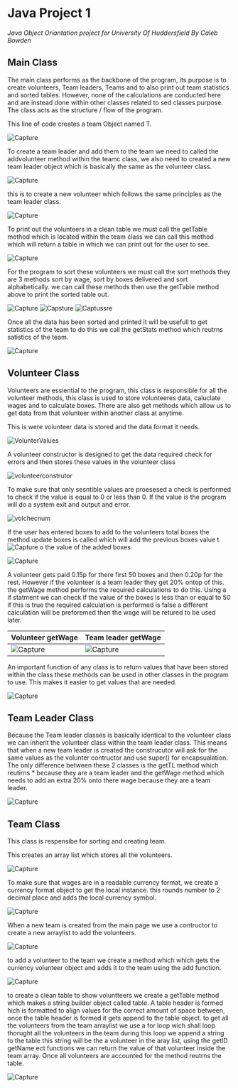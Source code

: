 # Java Project 1
*Java Object Oriantation project for University Of Huddersfield By Caleb Bowden*

## Main Class
The main class performs as the backbone of the program, its purpose is to create volunteers, Team leaders, Teams and to also print out team statistics and sorted tables. However, none of the calculations are conducted here and are instead done within other classes related to sed classes purpose. The class acts as the structure / flow of the program.

This line of code creates a team Object named T.

![Capture](https://user-images.githubusercontent.com/100306913/160282515-fa115311-89ce-4365-92d0-03695536b57e.PNG)

To create a team leader and add them to the team we need to called the addvolunteer method within the teamc class, we also need to created a new team leader object which is basically the same as the volunteer class. 

![Capture](https://user-images.githubusercontent.com/100306913/160282621-728c0a36-71ea-4d3d-9c96-7c8219a874f8.PNG)

this is to create a new volunteer which follows the same principles as the team leader class.

![Capture](https://user-images.githubusercontent.com/100306913/160282822-77a83a4b-11c5-4c73-9132-8da1ee881d61.PNG)

To print out the volunteers in a clean table we must call the getTable method which is located within the team class we can call this method which will return a table in which we can print out for the user to see.

![Capture](https://user-images.githubusercontent.com/100306913/160282916-a2969445-595c-40bf-a178-20ded9c8d4e4.PNG)

For the program to sort these volunteers we must call the sort methods they are 3 methods sort by wage, sort by boxes delivered and sort alphabetically. we can call these methods then use the getTable method above to print the sorted table out.

![Capture](https://user-images.githubusercontent.com/100306913/160283020-af2a437f-6422-4d64-8590-01e53ec1298f.PNG)
![Capsture](https://user-images.githubusercontent.com/100306913/160283021-439f1de5-08f2-475a-93c7-8bbd3a19a1e6.PNG)
![Captussre](https://user-images.githubusercontent.com/100306913/160283022-3f305cf5-38b4-4ac5-b32d-4d4a876a8e55.PNG)

Once all the data has been sorted and printed it will be usefull to get statistics of the team to do this we call the getStats method which reutrns satistics of the team.

![Capture](https://user-images.githubusercontent.com/100306913/160283368-9c761d46-c70e-471a-ab98-74c6a10e06c2.PNG)

## Volunteer Class
Volunteers are essiential to the program, this class is responsible for all the volunteer methods, this class is used to store volunteeres data, caluclate wages and to calculate boxes. There are also get methods which allow us to get data from that volunteer within another class at anytime.

This is were volunteer data is stored and the data format it needs.

![VolunterValues](https://user-images.githubusercontent.com/100306913/160255615-10eb4bfd-988d-4ecf-a9d5-b3b010030c27.png)


A volunteer constructor is designed to get the data required check for errors and then stores these values in the volunteer class

![volunteerconstrutor](https://user-images.githubusercontent.com/100306913/160255773-978fdd1d-0716-4e12-afb7-31fc9746dc86.png)

To make sure that only sesntible values are proesesed a check is performed to check if the value is equal to 0 or less than 0. If the value is the program will do a system exit and output and error.

![volchecnum](https://user-images.githubusercontent.com/100306913/160256545-9cd58132-42fb-4922-ad1f-021ae8bb1001.png)

If the user has entered boxes to add to the volunteers total boxes the method update boxes is called which will add the previous boxes value t![Capture](https://user-images.githubusercontent.com/100306913/160283330-131ae86f-daef-4bd7-bcda-3a9f4a51fba0.PNG)
o the value of the added boxes.

![Capture](https://user-images.githubusercontent.com/100306913/160256665-302de961-1e5b-408d-8dba-735068d8f921.PNG)

A volunteer gets paid 0.15p for there first 50 boxes and then 0.20p for the rest. However if the volunteer is a team leader they get 20% ontop of this. the getWage method performs the required calculations to do this. Using a if statment we can check if the value of the boxes is less than or equal to 50 if this is true the required calculation is performed is false a different calculation will be preforemed then the wage will be retured to be used later.

Volunteer getWage | Team leader getWage 
--- | --- 
![Capture](https://user-images.githubusercontent.com/100306913/160257030-47969d86-f284-49c6-964e-ad6fcd284e4f.PNG) | ![Capture](https://user-images.githubusercontent.com/100306913/160257137-fd6f0fb1-3055-4802-b7c2-1ee1bd9b847e.PNG)

An important function of any class is to return values that have been stored within the class these methods can be used in other classes in the program to use. This makes it easier to get values that are needed. 

![Capture](https://user-images.githubusercontent.com/100306913/160257283-02052c66-9e33-4b97-b225-9600cb6fcc9c.PNG)

## Team Leader Class
Because the Team leader classes is basically identical to the volunteer class we can inherit the volunteer class within the team leader class. This means that when a new team leader is created the construcutor will ask for the same values as the volunter contructor and use super() for encapsualation. The only difference between these 2 classes is the getTL method which reutirns * because they are a team leader and the getWage method which needs to add an extra 20% onto there wage because they are a team leader.

![Capture](https://user-images.githubusercontent.com/100306913/160257601-f8a5103a-4eed-4242-89de-eb87a1308995.PNG)



## Team Class
This class is respensibe for sorting and creating team.

This creates an array list which stores all the volunteers.

![Capture](https://user-images.githubusercontent.com/100306913/160284451-58412bf3-b4a2-45a7-99a5-2a5a4cdc964d.PNG)

To make sure that wages are in a readable currency format, we create a currency format object to get the local instance. this rounds number to 2 decimal place and adds the local currency symbol.

![Capture](https://user-images.githubusercontent.com/100306913/160284498-30ca7585-8437-4975-8306-fe696d21bdb2.PNG)

When a new team is created from the main page we use a contructor to create a new arraylist to add the volunteers.

![Capture](https://user-images.githubusercontent.com/100306913/160284705-bd262275-ab2c-4464-9616-940f694356c8.PNG)

to add a volunteer to the team we create a method which which gets the currency volunteer object and adds it to the team using the add function.

![Capture](https://user-images.githubusercontent.com/100306913/160284883-b50d5125-82ee-47cb-9d9d-b3c73bb0d336.PNG)

to create a clean table to show voluntteers we create a getTable method which makes a string builder object called table. A table header is formed hich is formatted to align values for the correct amount of space between, once the table header is formed it gets append to the table object. to get all the volunteers from the team arraylist we use a for loop wich shall loop thorught all the volunteers in the team during this loop we append a string to the table this string will be the a volunteer in the aray list, using the getID getName ect functions we can return the value of that volunteer inside the team array. Once all volunteers are accounted for the method reutrns the table.

![Capture](https://user-images.githubusercontent.com/100306913/160286343-0554efe2-1477-4b38-a637-df45bf9c0fc0.PNG)
